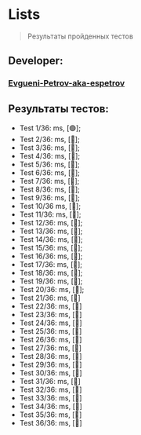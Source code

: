 # Lists
> Результаты пройденных тестов
## Developer:
### [Evgueni-Petrov-aka-espetrov](https://github.com/Evgueni-Petrov-aka-espetrov)
## Результаты тестов:
* Test 1/36:  ms, [&#128994;];
* Test 2/36:  ms, [&#x1F534;];
* Test 3/36:  ms, [&#x1F534;];
* Test 4/36:  ms, [&#x1F534;];
* Test 5/36:  ms, [&#x1F534;];
* Test 6/36:  ms, [&#x1F534;];
* Test 7/36:  ms, [&#x1F534;];
* Test 8/36:  ms, [&#x1F534;];
* Test 9/36:  ms, [&#x1F534;];
* Test 10/36  ms, [&#x1F534;];
* Test 11/36:  ms, [&#x1F534;];
* Test 12/36:  ms, [&#x1F534;];
* Test 13/36:  ms, [&#x1F534;];
* Test 14/36:  ms, [&#x1F534;];
* Test 15/36:  ms, [&#x1F534;];
* Test 16/36:  ms, [&#x1F534;];
* Test 17/36:  ms, [&#x1F534;];
* Test 18/36:  ms, [&#x1F534;];
* Test 19/36:  ms, [&#x1F534;];
* Test 20/36:  ms, [&#x1F534;];
* Test 21/36:  ms, [&#x1F534;]
* Test 22/36:  ms, [&#x1F534;]
* Test 23/36:  ms, [&#x1F534;]
* Test 24/36:  ms, [&#x1F534;]
* Test 25/36:  ms, [&#x1F534;]
* Test 26/36:  ms, [&#x1F534;]
* Test 27/36:  ms, [&#x1F534;]
* Test 28/36:  ms, [&#x1F534;]
* Test 29/36:  ms, [&#x1F534;]
* Test 30/36:  ms, [&#x1F534;]
* Test 31/36:  ms, [&#x1F534;]
* Test 32/36:  ms, [&#x1F534;]
* Test 33/36:  ms, [&#x1F534;]
* Test 34/36:  ms, [&#x1F534;]
* Test 35/36:  ms, [&#x1F534;]
* Test 36/36:  ms, [&#x1F534;]

